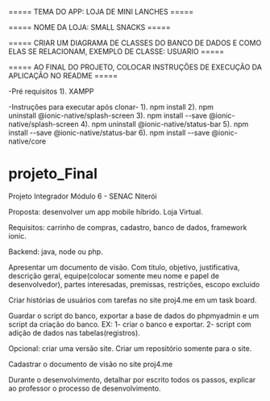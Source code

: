 

===== TEMA DO APP: LOJA DE MINI LANCHES =====

===== NOME DA LOJA: SMALL SNACKS =====

===== CRIAR UM DIAGRAMA DE CLASSES DO BANCO DE DADOS E COMO ELAS SE RELACIONAM, EXEMPLO DE CLASSE: USUARIO =====

===== AO FINAL DO PROJETO, COLOCAR INSTRUÇÕES DE EXECUÇÃO DA APLICAÇÃO NO README =====


-Pré requisitos
      1). XAMPP

-Instruções para executar após clonar-
      1). npm install
      2). npm uninstall @ionic-native/splash-screen 
      3). npm install --save @ionic-native/splash-screen
      4). npm uninstall @ionic-native/status-bar
      5). npm install --save @ionic-native/status-bar
      6). npm install --save @ionic-native/core

# projeto_Final
Projeto Integrador Módulo 6 - SENAC Niterói

Proposta: desenvolver um app mobile híbrido. Loja Virtual.

Requisitos: carrinho de compras, cadastro, banco de dados, framework ionic.

Backend: java, node ou php.

  Apresentar um documento de visão.
  Com titulo, objetivo, justificativa, descrição geral, 
  equipe(colocar somente meu nome e papel de desenvolvedor), partes interesadas, premissas,
  restrições, escopo excluido

Criar histórias de usuários com tarefas no site proj4.me em um task board.

Guardar o script do banco, exportar a base de dados do phpmyadmin e um script da criação do banco.
  EX: 1- criar o banco e exportar.
      2- script com adição de dados nas tabelas(registros).

Opcional: criar uma versão site. Criar um repositório somente para o site.

Cadastrar o documento de visão no site proj4.me

Durante o desenvolvimento, detalhar por escrito todos os passos, explicar ao professor o processo de desenvolvimento.



